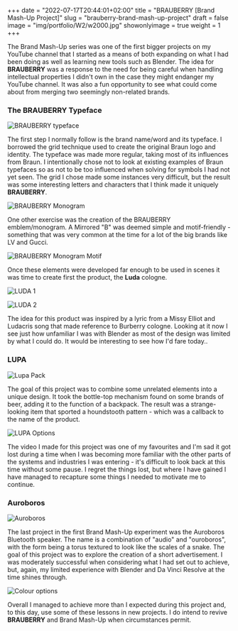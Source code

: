 +++
date = "2022-07-17T20:44:01+02:00"
title = "BRAUBERRY [Brand Mash-Up Project]"
slug = "brauberry-brand-mash-up-project"
draft = false
image = "img/portfolio/W2/w2000.jpg"
showonlyimage = true
weight = 1
+++



The Brand Mash-Up series was one of the first bigger projects on my YouTube channel that I started as a means of both expanding on what I had been doing as well as learning new tools such as Blender. The idea for **BRAUBERRY** was a response to the need for being careful when handling intellectual properties I didn't own in the case they might endanger my YouTube channel. It was also a fun opportunity to see what could come about from merging two seemingly non-related brands.

### The BRAUBERRY Typeface

![BRAUBERRY typeface][1]

The first step I normally follow is the brand name/word and its typeface. I borrowed the grid technique used to create the original Braun logo and identity. The typeface was made more regular, taking most of its influences from Braun. I intentionally chose not to look at existing examples of Braun typefaces so as not to be too influenced when solving for symbols I had not yet seen. The grid I chose made some instances very difficult, but the result was some interesting letters and characters that I think made it uniquely **BRAUBERRY**.

![BRAUBERRY Monogram][2]

One other exercise was the creation of the BRAUBERRY emblem/monogram. A Mirrored "B" was deemed simple and motif-friendly - something that was very common at the time for a lot of the big brands like LV and Gucci.

![BRAUBERRY Monogram Motif][3]

Once these elements were developed far enough to be used in scenes it was time to create first the product, the **Luda** cologne.

![LUDA 1][4]

![LUDA 2][5]

The idea for this product was inspired by a lyric from a Missy Elliot and Ludacris song that made reference to Burberry cologne. Looking at it now I see just how unfamiliar I was with Blender as most of the design was limited by what I could do. It would be interesting to see how I'd fare today..


### LUPA

![Lupa Pack][6]

The goal of this project was to combine some unrelated elements into a unique design. It took the bottle-top mechanism found on some brands of beer, adding it to the function of a backpack. The result was a strange-looking item that sported a houndstooth pattern - which was a callback to the name of the product.

![LUPA Options][7]

The video I made for this project was one of my favourites and I'm sad it got lost during a time when I was becoming more familiar with the other parts of the systems and industries I was entering - it's difficult to look back at this time without some pause. I regret the things lost, but where I have gained I have managed to recapture some things I needed to motivate me to continue.

### Auroboros

![Auroboros][8]

The last project in the first Brand Mash-Up experiment was the Auroboros Bluetooth speaker. The name is a combination of "audio" and "ouroboros", with the form being a torus textured to look like the scales of a snake. The goal of this project was to explore the creation of a short advertisement. I was moderately successful when considering what I had set out to achieve, but, again, my limited experience with Blender and Da Vinci Resolve at the time shines through.

![Colour options][9]

Overall I managed to achieve more than I expected during this project and, to this day, use some of these lessons in new projects. I do intend to revive **BRAUBERRY** and Brand Mash-Up when circumstances permit.


[1]:/img/portfolio/W2/w2001.gif
[2]:/img/portfolio/W2/w2002.gif
[3]:/img/portfolio/W2/w2003.gif
[4]:/img/portfolio/W2/w2004.png
[5]:/img/portfolio/W2/w2005.png
[6]:/img/portfolio/W2/w2006.png
[7]:/img/portfolio/W2/w2007.gif
[8]:/img/portfolio/W2/w2008.jpg
[9]:/img/portfolio/W2/w2009.gif